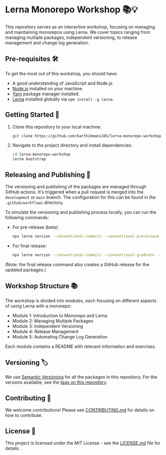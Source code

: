 # Lerna Monorepo Workshop 📚💡

This repository serves as an interactive workshop, focusing on managing and maintaining monorepos using Lerna. We cover topics ranging from managing multiple packages, independent versioning, to release management and change log generation.

## Pre-requisites 🛠

To get the most out of this workshop, you should have:

- A good understanding of JavaScript and Node.js.
- [Node.js](https://nodejs.org/en/download/) installed on your machine.
- [Yarn](https://classic.yarnpkg.com/en/docs/install) package manager installed.
- [Lerna](https://lerna.js.org/) installed globally via `npm install -g lerna`.

## Getting Started 🚀

1. Clone this repository to your local machine:

   ```bash
   git clone https://github.com/karthikmani345/lerna-monorepo-workshop.git
   ```

2. Navigate to the project directory and install dependencies:

   ```bash
   cd lerna-monorepo-workshop
   lerna bootstrap
   ```

## Releasing and Publishing 🚀

The versioning and publishing of the packages are managed through GitHub actions. It's triggered when a pull request is merged into the `development` or `main` branch. The configuration for this can be found in the `.github/workflows` directory.

To simulate the versioning and publishing process locally, you can run the following commands:

- For pre-release (beta):

  ```bash
  npx lerna version --conventional-commits --conventional-prerelease --preid beta --yes --force-git-tag
  ```

- For final release:

  ```bash
  npx lerna version --conventional-commits --conventional-graduate --create-release github --yes --force-git-tag
  ```

(Note: the final release command also creates a GitHub release for the updated packages.)

## Workshop Structure 📚

The workshop is divided into modules, each focusing on different aspects of using Lerna with a monorepo:

- Module 1: Introduction to Monorepo and Lerna
- Module 2: Managing Multiple Packages
- Module 3: Independent Versioning
- Module 4: Release Management
- Module 5: Automating Change Log Generation

Each module contains a README with relevant information and exercises.

## Versioning 🏷

We use [Semantic Versioning](http://semver.org/) for all the packages in this repository. For the versions available, see the [tags on this repository](https://github.com/your-username/lerna-monorepo-workshop/tags).

## Contributing 🤝

We welcome contributions! Please see [CONTRIBUTING.md](CONTRIBUTING.md) for details on how to contribute.

## License 📄

This project is licensed under the MIT License - see the [LICENSE.md](LICENSE.md) file for details.
